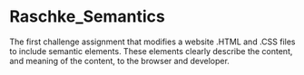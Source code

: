 # Raschke_Semantics

The first challenge assignment that modifies a website .HTML and .CSS files to include semantic elements. These elements clearly describe the content, and meaning of the content, to the browser and developer.